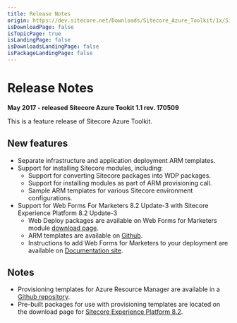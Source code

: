 ```yaml
---
title: Release Notes
origin: https://dev.sitecore.net/Downloads/Sitecore_Azure_Toolkit/1x/Sitecore_Azure_Toolkit_110/Release_Notes
isDownloadPage: false
isTopicPage: true
isLandingPage: false
isDownloadsLandingPage: false
isPackageLandingPage: false
---
```


# Release Notes

**May 2017 - released Sitecore Azure Tookit 1.1 rev. 170509**

This is a feature release of Sitecore Azure Toolkit.

## New features

-   Separate infrastructure and application deployment ARM templates.
-   Support for installing Sitecore modules, including:
    -   Support for converting Sitecore packages into WDP packages.
    -   Support for installing modules as part of ARM provisioning call.
    -   Sample ARM templates for various Sitecore environment configurations.
-   Support for Web Forms For Marketers 8.2 Update-3 with Sitecore Experience Platform 8.2 Update-3
    -   Web Deploy packages are available on Web Forms for Marketers module [download page](/downloads/Web_Forms_For_Marketers/82/Web_Forms_For_Marketers_82_Update3).
    -   ARM templates are available on [Github](https://github.com/Sitecore/Sitecore-Azure-Quickstart-Templates/tree/master/WFFM%208.2.3).
    -   Instructions to add Web Forms for Marketers to your deployment are available on [Documentation site](https://doc.sitecore.net/cloud/working_with_sitecore_azure).

## Notes

-   Provisioning templates for Azure Resource Manager are available in a [Github repository](https://github.com/Sitecore/Sitecore-Azure-Quickstart-Templates).
-   Pre-built packages for use with provisioning templates are located on the download page for [Sitecore Experience Platform 8.2](/downloads/Sitecore_Experience_Platform/82).